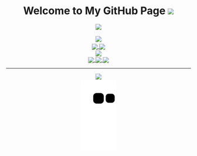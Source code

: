 <h1 align="center">
  Welcome to My GitHub Page
  <img src="https://media.giphy.com/media/hvRJCLFzcasrR4ia7z/giphy.gif" width="28">
</h1>

<p align="center">
  <img src="https://readme-typing-svg.herokuapp.com/?lines=Hello+Homo+sapiens;I+am+Merve+Karabulut;Self+taught+developer&font=Fira%20Code&center=true&width=440&height=45&color=f75c7e&vCenter=true&size=30">
</p>

<div align="center">
<img src="https://external-content.duckduckgo.com/iu/?u=http%3A%2F%2Fpin.anime.com%2Fwp-content%2Fuploads%2F2015%2F07%2FLuna-is-a-talking-cat-advisor-to-Usagi-Tsukino-and-a-computer-genius-sailor-moon-animated-gif.gif&f=1&nofb=1">
</div>



 <!--Statistics-->
<div align="center">
  <div align="center">
<a href="https://github.com/mervekrblt/github-profile-views-counter">
    <img align="center" src="https://komarev.com/ghpvc/?username=mervekrblt&color=f75c7e">
</a>
<a href="https://github.com/mervekrblt?tab=followers">
    <img align="center"  src="https://img.shields.io/github/followers/mervekrblt?style=flat-square&color=f75c7e">
</a>
  </div>

<div>
<img align="center" src="https://github-readme-stats.vercel.app/api?username=mervekrblt&show_icons=true&theme=radical" />
</div>
<a href="https://git.io/streak-stats">
  <img align="center" src="https://github-readme-streak-stats.herokuapp.com?user=mervekrblt&theme=radical&date_format=j%20M%5B%20Y%5D" />
</a>
<a href="https://github.com/anuraghazra/github-readme-stats">
  <img align="center" src="https://github-readme-stats.vercel.app/api/wakatime?username=mervekrblt&show_icons=true&theme=radical" />
</a>
<a href="https://github.com/anuraghazra/github-readme-stats">
  <img align="center" src="https://github-readme-stats.vercel.app/api/top-langs/?username=mervekrblt&layout=compact&theme=radical" />
</a>
</div>

<hr />
<!-- <table><tr>
    <td valign="top" width="100%">
        <div align="center">
           <h2> <b> Language and Tools </b> </h2>
        </div>
        <div align="center">  
         <img style="margin: 10px" alt="JavaScript" height="50" src="https://raw.githubusercontent.com/github/explore/80688e429a7d4ef2fca1e82350fe8e3517d3494d/topics/javascript/javascript.png" />
            <img style="margin: 10px" alt="Vue" height="50" src="https://raw.githubusercontent.com/github/explore/e94815998e4e0713912fed477a1f346ec04c3da2/topics/vue/vue.png" />
            <img style="margin: 10px"  alt="Express" height="50" src="https://raw.githubusercontent.com/sachuverma/sachuverma/master/icons/express.png"/>  
            <img style="margin: 10px" alt="Node.js" height="50" src="https://raw.githubusercontent.com/github/explore/80688e429a7d4ef2fca1e82350fe8e3517d3494d/topics/nodejs/nodejs.png" />
        </div></td><td valign="top" width="50%">
        </tr>
</table>-->

<div  align="center"> <img src="https://activity-graph.herokuapp.com/graph?username=mervekrblt&theme=xcode" /></div>
<div  align="center"> <img src="https://raw.githubusercontent.com/muhiqsimui/muhiqsimui/output/github-contribution-grid-snake.svg" /></div>
